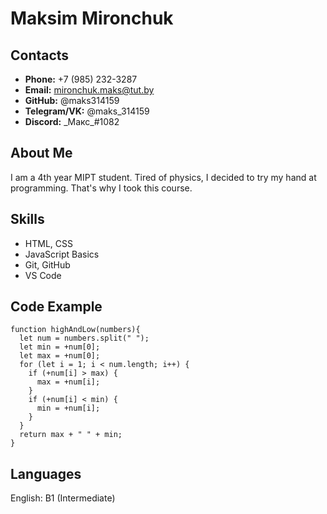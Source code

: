 # __Maksim Mironchuk__

## __Contacts__
* __Phone:__ +7 (985) 232-3287
* __Email:__ mironchuk.maks@tut.by
* __GitHub:__ @maks314159
* __Telegram/VK:__ @maks_314159
* __Discord:__ \_Макс\_#1082

## __About Me__
I am a 4th year MIPT student. Tired of physics, I decided to try my hand at programming. That's why I took this course.

## __Skills__
* HTML, CSS
* JavaScript Basics
* Git, GitHub
* VS Code

## __Code Example__
```
function highAndLow(numbers){
  let num = numbers.split(" ");
  let min = +num[0];
  let max = +num[0];
  for (let i = 1; i < num.length; i++) {
    if (+num[i] > max) {
      max = +num[i];
    }
    if (+num[i] < min) {
      min = +num[i];
    }
  }
  return max + " " + min;
}
```

## __Languages__
English: B1 (Intermediate)